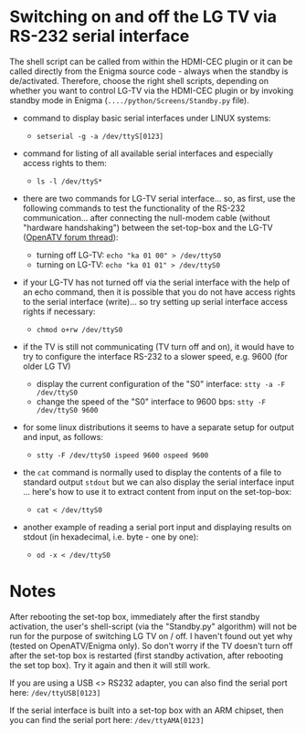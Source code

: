 Switching on and off the LG TV via RS-232 serial interface
==========================================================

The shell script can be called from within the HDMI-CEC plugin or it can be called directly from the Enigma source code - always when the standby is de/activated. Therefore, choose the right shell scripts, depending on whether you want to control LG-TV via the HDMI-CEC plugin or by invoking standby mode in Enigma (`..../python/Screens/Standby.py` file).

- command to display basic serial interfaces under LINUX systems:
  - `setserial -g -a /dev/ttyS[0123]`

- command for listing of all available serial interfaces and especially access rights to them:
  - `ls -l /dev/ttyS*`

- there are two commands for LG-TV serial interface... so, as first, use the following commands to test the functionality of the RS-232 communication... after connecting the null-modem cable (without "hardware handshaking") between the set-top-box and the LG-TV ([OpenATV forum thread](https://www.opena.tv/english-section/32512-solution-standby-mode-lg-tv-hdmi-cec-simplink.html)):
  - turning off LG-TV:     `echo "ka 01 00" > /dev/ttyS0`
  - turning on LG-TV:      `echo "ka 01 01" > /dev/ttyS0`

- if your LG-TV has not turned off via the serial interface with the help of an echo command, then it is possible that you do not have access rights to the serial interface (write)... so try setting up serial interface access rights if necessary:
  - `chmod o+rw /dev/ttyS0`

- if the TV is still not communicating (TV turn off and on), it would have to try to configure the interface
  RS-232 to a slower speed, e.g. 9600 (for older LG TV)
  - display the current configuration of the "S0" interface:  `stty -a -F /dev/ttyS0`
  - change the speed of the "S0" interface to 9600 bps:   `stty -F /dev/ttyS0 9600`
  
- for some linux distributions it seems to have a separate setup for output and input, as follows:
  - `stty -F /dev/ttyS0 ispeed 9600 ospeed 9600`

- the `cat` command is normally used to display the contents of a file to standard output `stdout` but we can also display the serial interface input ... here's how to use it to extract content from input on the set-top-box:
  - `cat < /dev/ttyS0`
- another example of reading a serial port input and displaying results on stdout (in hexadecimal, i.e. byte - one by one):
  - `od -x < /dev/ttyS0`

Notes
=====

After rebooting the set-top box, immediately after the first standby activation, the user's shell-script (via the "Standby.py" algorithm) will not be run for the purpose of switching LG TV on / off. I haven't found out yet why (tested on OpenATV/Enigma only). So don't worry if the TV doesn't turn off after the set-top box is restarted (first standby activation, after rebooting the set top box). Try it again and then it will still work.

If you are using a USB <> RS232 adapter, you can also find the serial port here: `/dev/ttyUSB[0123]`

If the serial interface is built into a set-top box with an ARM chipset, then you can find the serial port here: `/dev/ttyAMA[0123]`
